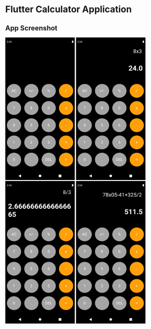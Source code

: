 # Flutter Calculator Application

## App Screenshot
  <tr>
    <td><img src="https://github.com/Muhammad-Bilal-97/calculator_app_flutter/blob/main/App%20Screenshot/Screenshot_1672143367.png" width=220 height=450></td>
    <td><img src="https://github.com/Muhammad-Bilal-97/calculator_app_flutter/blob/main/App%20Screenshot/Screenshot_1672143374.png" width=220 height=450></td>

  </tr>
  <tr>
    <td><img src="https://github.com/Muhammad-Bilal-97/calculator_app_flutter/blob/main/App%20Screenshot/Screenshot_1672143383.png" width=220 height=450></td>
    <td><img src="https://github.com/Muhammad-Bilal-97/calculator_app_flutter/blob/main/App%20Screenshot/Screenshot_1672143403.png" width=220 height=450></td>

  </tr>
